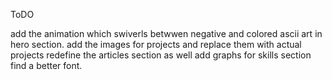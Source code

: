 ToDO

add the animation which swiverls betwwen negative and colored ascii art in hero section.
add the images for projects and replace them with actual projects
redefine the articles section as well
add graphs for skills section
find a better font.

